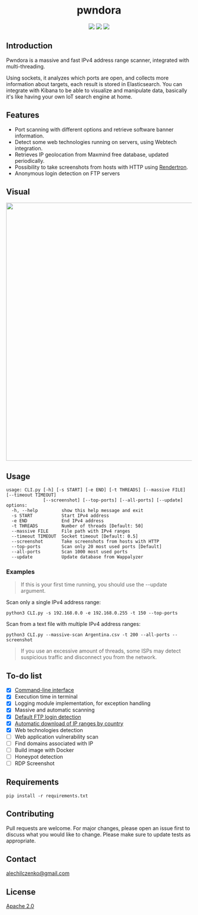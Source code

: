 <h1 align="center">pwndora</h1>
<p align="center">
<img src="https://img.shields.io/badge/Python-3776AB?style=for-the-badge&logo=python&logoColor=white">
<img src="https://img.shields.io/badge/-ElasticSearch-005571?style=for-the-badge&logo=elasticsearch">
<img src="https://img.shields.io/badge/docker-%230db7ed.svg?style=for-the-badge&logo=docker&logoColor=white">
</p>

## Introduction
Pwndora is a massive and fast IPv4 address range scanner, integrated with multi-threading.

Using sockets, it analyzes which ports are open, and collects more information about targets, each result is stored in Elasticsearch. You can integrate with Kibana to be able to visualize and manipulate data, basically it's like having your own IoT search engine at home.

## Features

- Port scanning with different options and retrieve software banner information.
- Detect some web technologies running on servers, using Webtech integration.   
- Retrieves IP geolocation from Maxmind free database, updated periodically. 
- Possibility to take screenshots from hosts with HTTP using [Rendertron](https://github.com/GoogleChrome/rendertron).
- Anonymous login detection on FTP servers

## Visual
<a href="https://asciinema.org/a/n1RmVV8Rq800jQlCih8ROWeaY" target="_blank"><img src="https://asciinema.org/a/n1RmVV8Rq800jQlCih8ROWeaY.svg" width=700px /></a>
## Usage
```
usage: CLI.py [-h] [-s START] [-e END] [-t THREADS] [--massive FILE] [--timeout TIMEOUT]
              [--screenshot] [--top-ports] [--all-ports] [--update]
options:
  -h, --help         show this help message and exit
  -s START           Start IPv4 address
  -e END             End IPv4 address
  -t THREADS         Number of threads [Default: 50]
  --massive FILE     File path with IPv4 ranges
  --timeout TIMEOUT  Socket timeout [Default: 0.5]
  --screenshot       Take screenshots from hosts with HTTP
  --top-ports        Scan only 20 most used ports [Default]
  --all-ports        Scan 1000 most used ports
  --update           Update database from Wappalyzer
```
### Examples
> If this is your first time running, you should use the --update argument.

Scan only a single IPv4 address range:
```shell
python3 CLI.py -s 192.168.0.0 -e 192.168.0.255 -t 150 --top-ports
```
Scan from a text file with multiple IPv4 address ranges:
```shell
python3 CLI.py --massive-scan Argentina.csv -t 200 --all-ports --screenshot 
```
> If you use an excessive amount of threads, some ISPs may detect suspicious traffic and disconnect you from the network. 

## To-do list

- [x] [Command-line interface](https://github.com/alechilczenko/Night-Crawler/blob/main/scanner/CLI.py)
- [x] Execution time in terminal
- [x] Logging module implementation, for exception handling
- [x] Massive and automatic scanning
- [x] [Default FTP login detection](https://github.com/alechilczenko/Night-Crawler/blob/main/scanner/login.py)
- [x] [Automatic download of IP ranges by country](https://github.com/alechilczenko/Night-Crawler/blob/main/ranges/ranges.py)
- [x] Web technologies detection
- [ ] Web application vulnerability scan
- [ ] Find domains associated with IP
- [ ] Build image with Docker
- [ ] Honeypot detection
- [ ] RDP Screenshot

## Requirements
 ```
 pip install -r requirements.txt
 ```
## Contributing

Pull requests are welcome. For major changes, please open an issue first to discuss what you would like to change.
Please make sure to update tests as appropriate.

## Contact
alechilczenko@gmail.com

## License
[Apache 2.0](http://www.apache.org/licenses/LICENSE-2.0.html)
